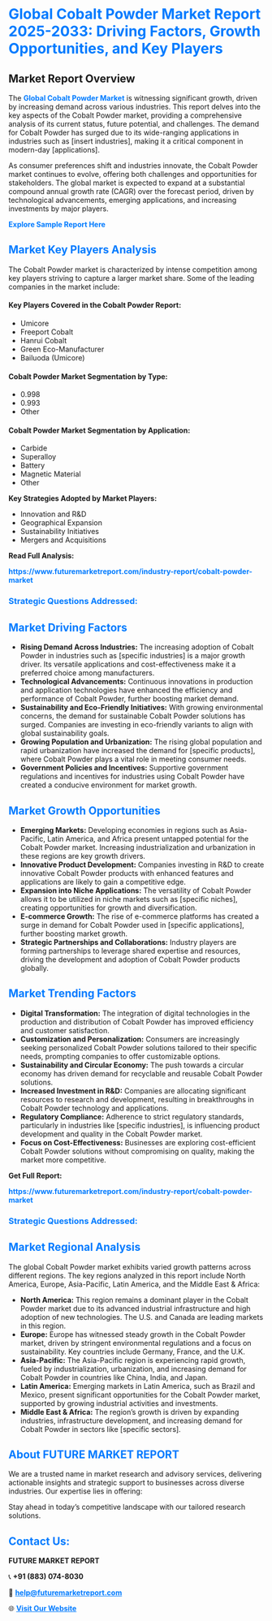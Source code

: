 <h1 style="color: #007BFF;">Global Cobalt Powder Market Report 2025-2033: Driving Factors, Growth Opportunities, and Key Players</h1>

<section id="overview">
<h2>Market Report Overview</h2>
<p>The <a href="https://www.futuremarketreport.com/industry-report/cobalt-powder-market" style="color: #007BFF; text-decoration: none;"><strong>Global Cobalt Powder Market</strong></a> is witnessing significant growth, driven by increasing demand across various industries. This report delves into the key aspects of the Cobalt Powder market, providing a comprehensive analysis of its current status, future potential, and challenges. The demand for Cobalt Powder has surged due to its wide-ranging applications in industries such as [insert industries], making it a critical component in modern-day [applications].</p>
<p>As consumer preferences shift and industries innovate, the Cobalt Powder market continues to evolve, offering both challenges and opportunities for stakeholders. The global market is expected to expand at a substantial compound annual growth rate (CAGR) over the forecast period, driven by technological advancements, emerging applications, and increasing investments by major players.</p>
</section>

<section id="overview">
<p><a href="https://www.futuremarketreport.com/request-sample/reportId=103653" style="color: #007BFF; text-decoration: none;"><strong>Explore Sample Report Here</strong></a></p>
</section>

<section id="key-players">
<h2 style="color: #007BFF;">Market Key Players Analysis</h2>
<p>The Cobalt Powder market is characterized by intense competition among key players striving to capture a larger market share. Some of the leading companies in the market include:</p>
<h4>Key Players Covered in the Cobalt Powder Report:</h4>
<ul><li>Umicore</li><li>Freeport Cobalt</li><li>Hanrui Cobalt</li><li>Green Eco-Manufacturer</li><li>Bailuoda (Umicore)</li></ul>
<h4>Cobalt Powder Market Segmentation by Type:</h4>
<ul><li>0.998</li><li>0.993</li><li>Other</li></ul>

<h4>Cobalt Powder Market Segmentation by Application:</h4>
<ul><li>Carbide</li><li>Superalloy</li><li>Battery</li><li>Magnetic Material</li><li>Other</li></ul>
<p><strong>Key Strategies Adopted by Market Players:</strong></p>
<ul>
<li>Innovation and R&D</li>
<li>Geographical Expansion</li>
<li>Sustainability Initiatives</li>
<li>Mergers and Acquisitions</li>
</ul>
</section>

<section>
<p><strong>Read Full Analysis: </strong></p><a href="https://www.futuremarketreport.com/industry-report/cobalt-powder-market" style="color: #007BFF; text-decoration: none;"><strong>https://www.futuremarketreport.com/industry-report/cobalt-powder-market</strong></a>
<h3 style="color: #007BFF;">Strategic Questions Addressed:</h3>
</section>

<section id="driving-factors">
<h2 style="color: #007BFF;">Market Driving Factors</h2>
<ul>
<li><strong>Rising Demand Across Industries:</strong> The increasing adoption of Cobalt Powder in industries such as [specific industries] is a major growth driver. Its versatile applications and cost-effectiveness make it a preferred choice among manufacturers.</li>
<li><strong>Technological Advancements:</strong> Continuous innovations in production and application technologies have enhanced the efficiency and performance of Cobalt Powder, further boosting market demand.</li>
<li><strong>Sustainability and Eco-Friendly Initiatives:</strong> With growing environmental concerns, the demand for sustainable Cobalt Powder solutions has surged. Companies are investing in eco-friendly variants to align with global sustainability goals.</li>
<li><strong>Growing Population and Urbanization:</strong> The rising global population and rapid urbanization have increased the demand for [specific products], where Cobalt Powder plays a vital role in meeting consumer needs.</li>
<li><strong>Government Policies and Incentives:</strong> Supportive government regulations and incentives for industries using Cobalt Powder have created a conducive environment for market growth.</li>
</ul>
</section>

<section id="growth-opportunities">
<h2 style="color: #007BFF;">Market Growth Opportunities</h2>
<ul>
<li><strong>Emerging Markets:</strong> Developing economies in regions such as Asia-Pacific, Latin America, and Africa present untapped potential for the Cobalt Powder market. Increasing industrialization and urbanization in these regions are key growth drivers.</li>
<li><strong>Innovative Product Development:</strong> Companies investing in R&D to create innovative Cobalt Powder products with enhanced features and applications are likely to gain a competitive edge.</li>
<li><strong>Expansion into Niche Applications:</strong> The versatility of Cobalt Powder allows it to be utilized in niche markets such as [specific niches], creating opportunities for growth and diversification.</li>
<li><strong>E-commerce Growth:</strong> The rise of e-commerce platforms has created a surge in demand for Cobalt Powder used in [specific applications], further boosting market growth.</li>
<li><strong>Strategic Partnerships and Collaborations:</strong> Industry players are forming partnerships to leverage shared expertise and resources, driving the development and adoption of Cobalt Powder products globally.</li>
</ul>
</section>

<section id="trending-factors">
<h2 style="color: #007BFF;">Market Trending Factors</h2>
<ul>
<li><strong>Digital Transformation:</strong> The integration of digital technologies in the production and distribution of Cobalt Powder has improved efficiency and customer satisfaction.</li>
<li><strong>Customization and Personalization:</strong> Consumers are increasingly seeking personalized Cobalt Powder solutions tailored to their specific needs, prompting companies to offer customizable options.</li>
<li><strong>Sustainability and Circular Economy:</strong> The push towards a circular economy has driven demand for recyclable and reusable Cobalt Powder solutions.</li>
<li><strong>Increased Investment in R&D:</strong> Companies are allocating significant resources to research and development, resulting in breakthroughs in Cobalt Powder technology and applications.</li>
<li><strong>Regulatory Compliance:</strong> Adherence to strict regulatory standards, particularly in industries like [specific industries], is influencing product development and quality in the Cobalt Powder market.</li>
<li><strong>Focus on Cost-Effectiveness:</strong> Businesses are exploring cost-efficient Cobalt Powder solutions without compromising on quality, making the market more competitive.</li>
</ul>
</section>

<section>
<p><strong>Get Full Report: </strong></p><a href="https://www.futuremarketreport.com/industry-report/cobalt-powder-market" style="color: #007BFF; text-decoration: none;"><strong>https://www.futuremarketreport.com/industry-report/cobalt-powder-market</strong></a>
<h3 style="color: #007BFF;">Strategic Questions Addressed:</h3>
</section>


<section id="regional-analysis">
<h2 style="color: #007BFF;">Market Regional Analysis</h2>
<p>The global Cobalt Powder market exhibits varied growth patterns across different regions. The key regions analyzed in this report include North America, Europe, Asia-Pacific, Latin America, and the Middle East & Africa:</p>
<ul>
<li><strong>North America:</strong> This region remains a dominant player in the Cobalt Powder market due to its advanced industrial infrastructure and high adoption of new technologies. The U.S. and Canada are leading markets in this region.</li>
<li><strong>Europe:</strong> Europe has witnessed steady growth in the Cobalt Powder market, driven by stringent environmental regulations and a focus on sustainability. Key countries include Germany, France, and the U.K.</li>
<li><strong>Asia-Pacific:</strong> The Asia-Pacific region is experiencing rapid growth, fueled by industrialization, urbanization, and increasing demand for Cobalt Powder in countries like China, India, and Japan.</li>
<li><strong>Latin America:</strong> Emerging markets in Latin America, such as Brazil and Mexico, present significant opportunities for the Cobalt Powder market, supported by growing industrial activities and investments.</li>
<li><strong>Middle East & Africa:</strong> The region’s growth is driven by expanding industries, infrastructure development, and increasing demand for Cobalt Powder in sectors like [specific sectors].</li>
</ul>
</section>

<footer>
<h2 style="color: #007BFF;">About FUTURE MARKET REPORT</h2>
<p>We are a trusted name in market research and advisory services, delivering actionable insights and strategic support to businesses across diverse industries. Our expertise lies in offering:</p>

<p>Stay ahead in today’s competitive landscape with our tailored research solutions.</p>

<h2 style="color: #007BFF;">Contact Us:</h2>
<p><strong>FUTURE MARKET REPORT</strong></p>
<p>📞 <strong>+91 (883) 074-8030</strong></p>
<p>📧 <strong><a href="mailto:help@futuremarketreport.com" style="color: #007BFF;">help@futuremarketreport.com</a></strong></p>
<p>🌐 <strong><a href="https://www.futuremarketreport.com/" style="color: #007BFF;">Visit Our Website</a></strong></p>
</footer>